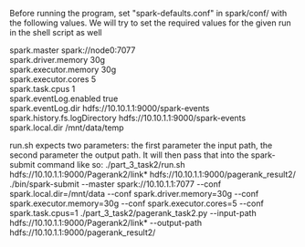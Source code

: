 Before running the program, set "spark-defaults.conf" in spark/conf/ with the following values. We will try to set the required values for the given run in the shell script as well

spark.master                            spark://node0:7077  
spark.driver.memory                30g  
spark.executor.memory           30g  
spark.executor.cores               5  
spark.task.cpus                       1  
spark.eventLog.enabled          true  
spark.eventLog.dir                   hdfs://10.10.1.1:9000/spark-events  
spark.history.fs.logDirectory    hdfs://10.10.1.1:9000/spark-events  
spark.local.dir                          /mnt/data/temp   

run.sh expects two parameters: the first parameter the input path, the second parameter the output path. It will then pass that into the spark-submit command like so:
./part_3_task2/run.sh hdfs://10.10.1.1:9000/Pagerank2/link* hdfs://10.10.1.1:9000/pagerank_result2/
./bin/spark-submit --master spark://10.10.1.1:7077 --conf spark.local.dir=/mnt/data --conf spark.driver.memory=30g --conf spark.executor.memory=30g --conf spark.executor.cores=5 --conf spark.task.cpus=1 ./part_3_task2/pagerank_task2.py --input-path hdfs://10.10.1.1:9000/Pagerank2/link* --output-path hdfs://10.10.1.1:9000/pagerank_result2/

